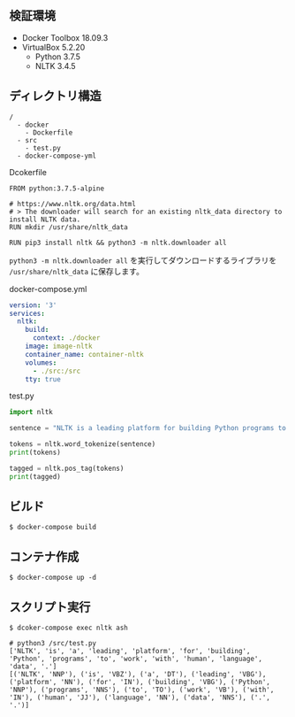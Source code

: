 ## 検証環境

- Docker Toolbox 18.09.3
- VirtualBox 5.2.20
    - Python 3.7.5
    - NLTK 3.4.5

## ディレクトリ構造

```console
/
  - docker
    - Dockerfile
  - src
    - test.py
  - docker-compose-yml
```

Dcokerfile

```Dcokerfile
FROM python:3.7.5-alpine

# https://www.nltk.org/data.html
# > The downloader will search for an existing nltk_data directory to install NLTK data.
RUN mkdir /usr/share/nltk_data

RUN pip3 install nltk && python3 -m nltk.downloader all
```

`python3 -m nltk.downloader all` を実行してダウンロードするライブラリを `/usr/share/nltk_data` に保存します。

docker-compose.yml

```yml
version: '3'
services:
  nltk:
    build:
      context: ./docker
    image: image-nltk
    container_name: container-nltk
    volumes:
      - ./src:/src
    tty: true
```

test.py

```python
import nltk

sentence = "NLTK is a leading platform for building Python programs to work with human language data."

tokens = nltk.word_tokenize(sentence)
print(tokens)

tagged = nltk.pos_tag(tokens)
print(tagged)
```

## ビルド

```shell
$ docker-compose build
```

## コンテナ作成

```shell
$ docker-compose up -d
```

## スクリプト実行

```shell
$ dcoker-compose exec nltk ash
```

```shell
# python3 /src/test.py
['NLTK', 'is', 'a', 'leading', 'platform', 'for', 'building', 'Python', 'programs', 'to', 'work', 'with', 'human', 'language', 'data', '.']
[('NLTK', 'NNP'), ('is', 'VBZ'), ('a', 'DT'), ('leading', 'VBG'), ('platform', 'NN'), ('for', 'IN'), ('building', 'VBG'), ('Python', 'NNP'), ('programs', 'NNS'), ('to', 'TO'), ('work', 'VB'), ('with', 'IN'), ('human', 'JJ'), ('language', 'NN'), ('data', 'NNS'), ('.', '.')]
```
